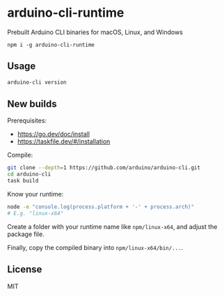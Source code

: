 # arduino-cli-runtime

Prebuilt Arduino CLI binaries for macOS, Linux, and Windows

```
npm i -g arduino-cli-runtime
```

## Usage

```sh
arduino-cli version
```

## New builds

Prerequisites:

- https://go.dev/doc/install
- https://taskfile.dev/#/installation

Compile:

```sh
git clone --depth=1 https://github.com/arduino/arduino-cli.git
cd arduino-cli
task build
```

Know your runtime:

```sh
node -e "console.log(process.platform + '-' + process.arch)"
# E.g. "linux-x64"
```

Create a folder with your runtime name like `npm/linux-x64`, and adjust the package file.

Finally, copy the compiled binary into `npm/linux-x64/bin/...`.

## License

MIT
